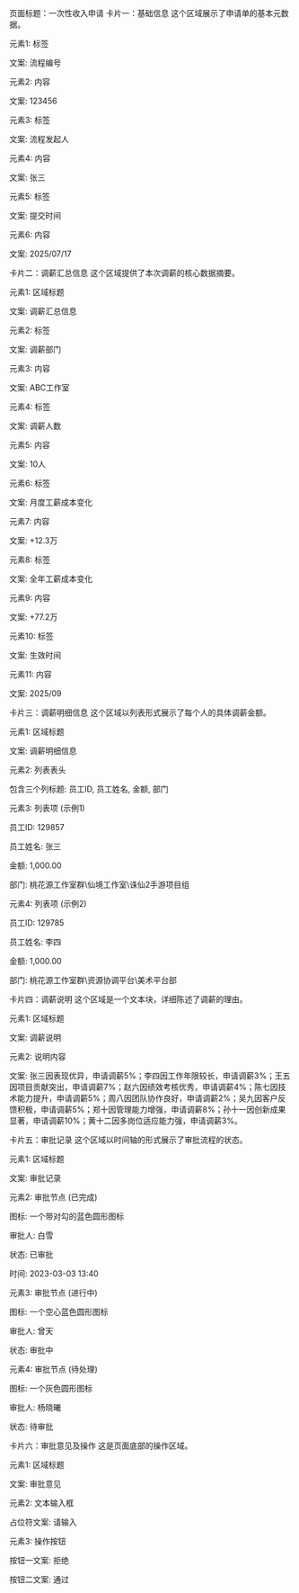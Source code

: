 页面标题：一次性收入申请
卡片一：基础信息
这个区域展示了申请单的基本元数据。

元素1: 标签

文案: 流程编号

元素2: 内容

文案: 123456

元素3: 标签

文案: 流程发起人

元素4: 内容

文案: 张三

元素5: 标签

文案: 提交时间

元素6: 内容

文案: 2025/07/17

卡片二：调薪汇总信息
这个区域提供了本次调薪的核心数据摘要。

元素1: 区域标题

文案: 调薪汇总信息

元素2: 标签

文案: 调薪部门

元素3: 内容

文案: ABC工作室

元素4: 标签

文案: 调薪人数

元素5: 内容

文案: 10人

元素6: 标签

文案: 月度工薪成本变化

元素7: 内容

文案: +12.3万

元素8: 标签

文案: 全年工薪成本变化

元素9: 内容

文案: +77.2万

元素10: 标签

文案: 生效时间

元素11: 内容

文案: 2025/09

卡片三：调薪明细信息
这个区域以列表形式展示了每个人的具体调薪金额。

元素1: 区域标题

文案: 调薪明细信息

元素2: 列表表头

包含三个列标题: 员工ID, 员工姓名, 金额, 部门

元素3: 列表项 (示例1)

员工ID: 129857

员工姓名: 张三

金额: 1,000.00

部门: 桃花源工作室群\仙境工作室\诛仙2手游项目组

元素4: 列表项 (示例2)

员工ID: 129785

员工姓名: 李四

金额: 1,000.00

部门: 桃花源工作室群\资源协调平台\美术平台部

卡片四：调薪说明
这个区域是一个文本块，详细陈述了调薪的理由。

元素1: 区域标题

文案: 调薪说明

元素2: 说明内容

文案: 张三因表现优异，申请调薪5%；李四因工作年限较长，申请调薪3%；王五因项目贡献突出，申请调薪7%；赵六因绩效考核优秀，申请调薪4%；陈七因技术能力提升，申请调薪5%；周八因团队协作良好，申请调薪2%；吴九因客户反馈积极，申请调薪5%；郑十因管理能力增强，申请调薪8%；孙十一因创新成果显著，申请调薪10%；黄十二因多岗位适应能力强，申请调薪3%。

卡片五：审批记录
这个区域以时间轴的形式展示了审批流程的状态。

元素1: 区域标题

文案: 审批记录

元素2: 审批节点 (已完成)

图标: 一个带对勾的蓝色圆形图标

审批人: 白雪

状态: 已审批

时间: 2023-03-03 13:40

元素3: 审批节点 (进行中)

图标: 一个空心蓝色圆形图标

审批人: 曾天

状态: 审批中

元素4: 审批节点 (待处理)

图标: 一个灰色圆形图标

审批人: 杨晓曦

状态: 待审批

卡片六：审批意见及操作
这是页面底部的操作区域。

元素1: 区域标题

文案: 审批意见

元素2: 文本输入框

占位符文案: 请输入

元素3: 操作按钮

按钮一文案: 拒绝

按钮二文案: 通过